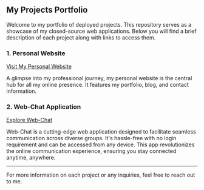 ## My Projects Portfolio

Welcome to my portfolio of deployed projects. This repository serves as a showcase of my closed-source web applications. Below you will find a brief description of each project along with links to access them.


### 1. Personal Website

[Visit My Personal Website](https://rohit-kumar23.github.io/webpage/)

A glimpse into my professional journey, my personal website is the central hub for all my online presence. It features my portfolio, blog, and contact information.


### 2. Web-Chat Application

[Explore Web-Chat](https://web-chat-a8te.onrender.com)

Web-Chat is a cutting-edge web application designed to facilitate seamless communication across diverse groups. It's hassle-free with no login requirement and can be accessed from any device. This app revolutionizes the online communication experience, ensuring you stay connected anytime, anywhere.

---

For more information on each project or any inquiries, feel free to reach out to me.
